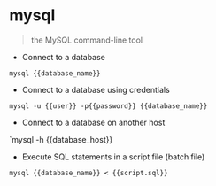 # mysql

> the MySQL command-line tool

- Connect to a database

`mysql {{database_name}}`

- Connect to a database using credentials

`mysql -u {{user}} -p{{password}} {{database_name}}`

- Connect to a database on another host

`mysql -h {{database_host}}

- Execute SQL statements in a script file (batch file)

`mysql {{database_name}} < {{script.sql}}`
